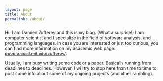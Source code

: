 ```yaml
---
layout: page
title: About
permalink: /about/
---
```


Hi. I am Damien Zufferey and this is my blog. (What a surprise!)
I am computer scientist and I specialize in the field of software analysis, and programming languages.
In case you are interested or just too curious, you can find more information on my academic web page: [people.csail.mit.edu/zufferey/](http://people.csail.mit.edu/zufferey/).

Usually, I am busy writing some code or a paper.
Basically running from deadlines to deadlines.
However, I will try to stop here from time to time to post some info about some of my ongoing projects (and other rambling).
